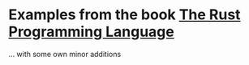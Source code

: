 # Examples from the book [The Rust Programming Language](https://doc.rust-lang.org/book/)

... with some own minor additions